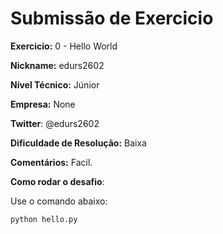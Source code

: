 # Submissão de Exercicio

**Exercicio:** 0 - Hello World

**Nickname:** edurs2602

**Nível Técnico:** Júnior

**Empresa:** None

**Twitter**: @edurs2602

**Dificuldade de Resolução:** Baixa

**Comentários:** Facil.

**Como rodar o desafio**:

Use o comando abaixo:

```bash
python hello.py
```
